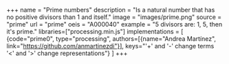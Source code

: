 +++
name = "Prime numbers"
description = "Is a natural number that has no positive divisors than 1 and itself."
image = "images/prime.png"
source = "prime"
url = "prime"
oeis = "A000040"
example = "5 divisors are: 1, 5, then it's prime."
libraries=["processing.min.js"]
implementations =  [
    {code="prime0", type="processing", authors=[{name="Andrea Martínez", link="https://github.com/anmartinezdi"}], keys="'+' and '-' change terms '<' and '>' change representations"}
]
+++
